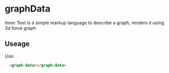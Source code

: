 # graphData

Inner Text is a simple markup language to describe a graph, renders it using 3d force graph

## Useage

<graph-data></graph-data>

Use:

```html
  <graph-data></graph-data>
```

